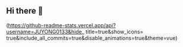 ## Hi there 👋

<!--
**JUYONG0133/JUYONG0133** is a ✨ _special_ ✨ repository because its `README.md` (this file) appears on your GitHub profile.

Here are some ideas to get you started:

- 🔭 I’m currently working on ...
- 🌱 I’m currently learning ...
- 👯 I’m looking to collaborate on ...
- 🤔 I’m looking for help with ...
- 💬 Ask me about ...
- 📫 How to reach me: ...
- 😄 Pronouns: ...
- ⚡ Fun fact: ...
-->



(https://github-readme-stats.vercel.app/api?username=JUYONG0133&hide_
title=true&show_icons=
true&include_all_commits=true&disable_animations=true&theme=vue)

